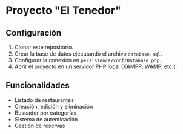 # Proyecto "El Tenedor"

## Configuración
1. Clonar este repositorio.
2. Crear la base de datos ejecutando el archivo `database.sql`.
3. Configurar la conexión en `persistence/conf/Database.php`.
4. Abrir el proyecto en un servidor PHP local (XAMPP, WAMP, etc.).

## Funcionalidades
- Listado de restaurantes
- Creación, edición y eliminación
- Buscador por categorías
- Sistema de autenticación
- Gestión de reservas
